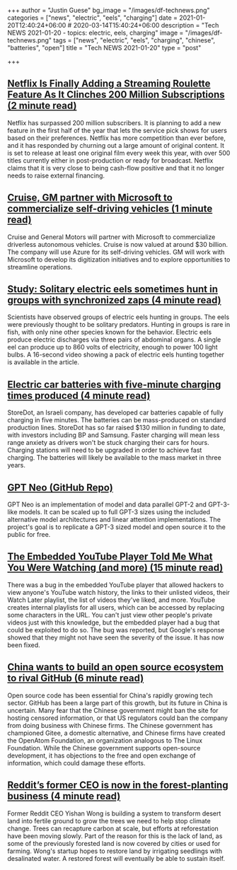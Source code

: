 +++
author = "Justin Guese"
bg_image = "/images/df-technews.png"
categories = ["news", "electric", "eels", "charging"]
date = 2021-01-20T12:40:24+06:00 # 2020-03-14T15:40:24+06:00
description = "Tech NEWS 2021-01-20 - topics: electric, eels, charging"
image = "/images/df-technews.png"
tags = ["news", "electric", "eels", "charging", "chinese", "batteries", "open"]
title = "Tech NEWS 2021-01-20"
type = "post"

+++

## [Netflix Is Finally Adding a Streaming Roulette Feature As It Clinches 200 Million Subscriptions (2 minute read)](https://gizmodo.com/netflix-is-finally-adding-a-streaming-roulette-feature-1846089000/1/010001771f7c9c39-a9fd6981-9e88-4bba-b4fb-5360965d9944-000000/7-zo_NO2Sb8WWqg31zIT4M6L7haoec3O9zYuQJh-_xQ=176)

Netflix has surpassed 200 million subscribers. It is planning to add a new feature in the first half of the year that lets the service pick shows for users based on their preferences. Netflix has more competition than ever before, and it has responded by churning out a large amount of original content. It is set to release at least one original film every week this year, with over 500 titles currently either in post-production or ready for broadcast. Netflix claims that it is very close to being cash-flow positive and that it no longer needs to raise external financing.

## [Cruise, GM partner with Microsoft to commercialize self-driving vehicles (1 minute read)](https://www.reuters.com/article/us-gm-microsoft-autonomous/cruise-gm-partner-with-microsoft-to-commercialize-self-driving-vehicles-idUSKBN29O1MO/1/010001771f7c9c39-a9fd6981-9e88-4bba-b4fb-5360965d9944-000000/2FzpwPnEWw4APqvWHAdZE5TTscs1sG47U9khciGkZUU=176)

Cruise and General Motors will partner with Microsoft to commercialize driverless autonomous vehicles. Cruise is now valued at around $30 billion. The company will use Azure for its self-driving vehicles. GM will work with Microsoft to develop its digitization initiatives and to explore opportunities to streamline operations.

## [Study: Solitary electric eels sometimes hunt in groups with synchronized zaps (4 minute read)](https://arstechnica.com/science/2021/01/study-solitary-electric-eels-sometimes-hunt-in-groups-with-synchronized-zaps//1/010001771f7c9c39-a9fd6981-9e88-4bba-b4fb-5360965d9944-000000/uNjBMvBBeIXF-Iw3r86Xi-dq-QzA_t27_MfUqZysEJc=176)

Scientists have observed groups of electric eels hunting in groups. The eels were previously thought to be solitary predators. Hunting in groups is rare in fish, with only nine other species known for the behavior. Electric eels produce electric discharges via three pairs of abdominal organs. A single eel can produce up to 860 volts of electricity, enough to power 100 light bulbs. A 16-second video showing a pack of electric eels hunting together is available in the article.

## [Electric car batteries with five-minute charging times produced (4 minute read)](https://www.theguardian.com/environment/2021/jan/19/electric-car-batteries-race-ahead-with-five-minute-charging-times/1/010001771f7c9c39-a9fd6981-9e88-4bba-b4fb-5360965d9944-000000/m5xdIZoz0jibe8y2aDYtlSTPpvSOUmSgHOmh-xCNfVc=176)

StoreDot, an Israeli company, has developed car batteries capable of fully charging in five minutes. The batteries can be mass-produced on standard production lines. StoreDot has so far raised $130 million in funding to date, with investors including BP and Samsung. Faster charging will mean less range anxiety as drivers won't be stuck charging their cars for hours. Charging stations will need to be upgraded in order to achieve fast charging. The batteries will likely be available to the mass market in three years.

## [GPT Neo (GitHub Repo)](https://github.com/EleutherAI/gpt-neo/1/010001771f7c9c39-a9fd6981-9e88-4bba-b4fb-5360965d9944-000000/K9dpz7QdNKWJ6z3GnUbOpQkhmWz2DluStijA8WqIdeo=176)

GPT Neo is an implementation of model and data parallel GPT-2 and GPT-3-like models. It can be scaled up to full GPT-3 sizes using the included alternative model architectures and linear attention implementations. The project's goal is to replicate a GPT-3 sized model and open source it to the public for free.

## [The Embedded YouTube Player Told Me What You Were Watching (and more) (15 minute read)](https://bugs.xdavidhu.me/google/2021/01/18/the-embedded-youtube-player-told-me-what-you-were-watching-and-more//1/010001771f7c9c39-a9fd6981-9e88-4bba-b4fb-5360965d9944-000000/q7dPzeeOCiUw5F1gEFF_iIwOttlePH-QBVu7MLd4mCY=176)

There was a bug in the embedded YouTube player that allowed hackers to view anyone's YouTube watch history, the links to their unlisted videos, their Watch Later playlist, the list of videos they've liked, and more. YouTube creates internal playlists for all users, which can be accessed by replacing some characters in the URL. You can't just view other people's private videos just with this knowledge, but the embedded player had a bug that could be exploited to do so. The bug was reported, but Google's response showed that they might not have seen the severity of the issue. It has now been fixed.

## [China wants to build an open source ecosystem to rival GitHub (6 minute read)](https://restofworld.org/2021/china-gitee-to-rival-github//1/010001771f7c9c39-a9fd6981-9e88-4bba-b4fb-5360965d9944-000000/R9BBdkKxzphoqd4IuMkIa0fOCCHOo4cp0wjtTA5ST7Y=176)

Open source code has been essential for China's rapidly growing tech sector. GitHub has been a large part of this growth, but its future in China is uncertain. Many fear that the Chinese government might ban the site for hosting censored information, or that US regulators could ban the company from doing business with Chinese firms. The Chinese government has championed Gitee, a domestic alternative, and Chinese firms have created the OpenAtom Foundation, an organization analogous to The Linux Foundation. While the Chinese government supports open-source development, it has objections to the free and open exchange of information, which could damage these efforts.

## [Reddit’s former CEO is now in the forest-planting business (4 minute read)](https://www.fastcompany.com/90593687/reddits-former-ceo-is-now-in-the-forest-planting-business/1/010001771f7c9c39-a9fd6981-9e88-4bba-b4fb-5360965d9944-000000/sX5ClrjjBVf5ndUz3SeiagwCwoQh5SyVLLXki5FGJ1w=176)

Former Reddit CEO Yishan Wong is building a system to transform desert land into fertile ground to grow the trees we need to help stop climate change. Trees can recapture carbon at scale, but efforts at reforestation have been moving slowly. Part of the reason for this is the lack of land, as some of the previously forested land is now covered by cities or used for farming. Wong's startup hopes to restore land by irrigating seedlings with desalinated water. A restored forest will eventually be able to sustain itself.

